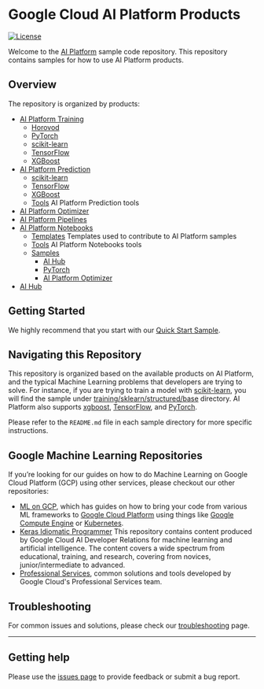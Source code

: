 # Google Cloud AI Platform Products

[![License](https://img.shields.io/badge/License-Apache%202.0-blue.svg)](LICENSE)

Welcome to the [AI Platform](https://cloud.google.com/ml-engine/docs/) sample code repository. This repository contains samples for how to use AI Platform products.

## Overview

The repository is organized by products: 

 - [AI Platform Training](training)   
     - [Horovod](training/horovod)
     - [PyTorch](training/pytorch)
     - [scikit-learn](training/sklearn)
     - [TensorFlow](training/tensorflow)
     - [XGBoost](training/xgboost)
 - [AI Platform Prediction](prediction)
     - [scikit-learn](prediction/sklearn)
     - [TensorFlow](prediction/tensorflow)
     - [XGBoost](training/xgboost)
    - [Tools](prediction/tools) AI Platform Prediction tools 
 - [AI Platform Optimizer](notebooks/samples/optimizer)
 - [AI Platform Pipelines](pipelines)
 - [AI Platform Notebooks](notebooks)
    - [Templates](notebooks/templates) Templates used to contribute to AI Platform samples
    - [Tools](notebooks/tools) AI Platform Notebooks tools
    - [Samples](notebooks/samples)
       - [AI Hub](notebooks/samples/aihub)
       - [PyTorch](notebooks/samples/pytorch)
       - [AI Platform Optimizer](notebooks/samples/optimizer)
 - [AI Hub](notebooks/samples/aihub)
 
 
<!--
 Commenting these out until we have at least a sample for them in the repo:
 - [Deep Learning VM Images](dlvm)
 - [Data Label Services](https://cloud.google.com/data-labeling/docs/)
 - [Built-in Algorithms](built_in_algorithms)
 -->

## Getting Started

We highly recommend that you start with our [Quick Start Sample](./quickstart).

## Navigating this Repository

This repository is organized based on the available products on AI Platform, and the typical Machine Learning problems 
that developers are trying to solve. For instance, if you are trying to train a model with [scikit-learn](https://scikit-learn.org), 
you will find the sample under [training/sklearn/structured/base](./training/sklearn/structured/base) directory.
AI Platform also supports [xgboost](https://xgboost.readthedocs.io/en/latest/), [TensorFlow](https://www.tensorflow.org), and [PyTorch](https://pytorch.org/).

Please refer to the `README.md` file in each sample directory for more specific instructions.


## Google Machine Learning Repositories

If you’re looking for our guides on how to do Machine Learning on Google Cloud Platform (GCP) using other services, please checkout our other repositories: 

- [ML on GCP](https://github.com/GoogleCloudPlatform/ml-on-gcp), which has guides on how to bring your code from various ML frameworks to [Google Cloud Platform](https://cloud.google.com/) using things like [Google Compute Engine](https://cloud.google.com/compute/) or [Kubernetes](https://kubernetes.io/).
- [Keras Idiomatic Programmer](https://github.com/GoogleCloudPlatform/keras-idiomatic-programmer) This repository contains content produced by Google Cloud AI Developer Relations for machine learning and artificial intelligence. The content covers a wide spectrum from educational, training, and research, covering from novices, junior/intermediate to advanced.
- [Professional Services](https://github.com/GoogleCloudPlatform/professional-services), common solutions and tools developed by Google Cloud's Professional Services team.



## Troubleshooting
For common issues and solutions, please check our [troubleshooting](./TROUBLESHOOTING.md) page.

---

## Getting help

Please use the [issues page](https://github.com/GoogleCloudPlatform/ai-platform-samples/issuess) to provide feedback or submit a bug report.

